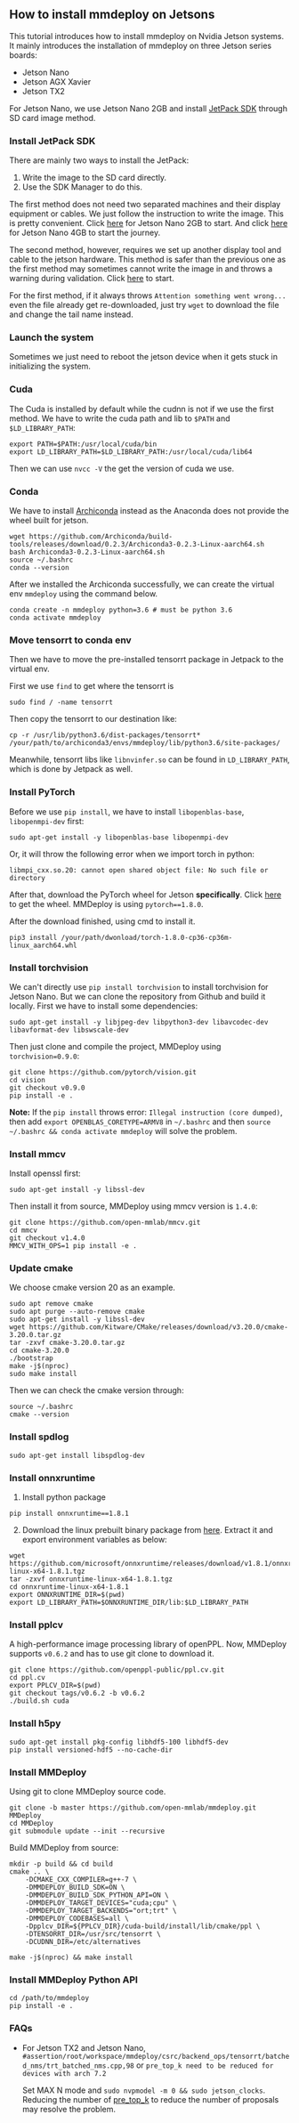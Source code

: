 ## How to install mmdeploy on Jetsons

This tutorial introduces how to install mmdeploy on Nvidia Jetson systems. It mainly introduces the installation of mmdeploy on three Jetson series boards:
- Jetson Nano
- Jetson AGX Xavier
- Jetson TX2

For Jetson Nano, we use Jetson Nano 2GB and install [JetPack SDK](https://developer.nvidia.com/embedded/jetpack) through SD card image method.

### Install JetPack SDK

There are mainly two ways to install the JetPack:
1. Write the image to the SD card directly.
2. Use the SDK Manager to do this.

The first method does not need two separated machines and their display equipment or cables. We just follow the instruction to write the image. This is pretty convenient. Click [here](https://developer.nvidia.com/embedded/learn/get-started-jetson-nano-2gb-devkit#intro) for Jetson Nano 2GB to start. And click [here](https://developer.nvidia.com/embedded/learn/get-started-jetson-nano-devkit) for Jetson Nano 4GB to start the journey.

The second method, however, requires we set up another display tool and cable to the jetson hardware. This method is safer than the previous one as the first method may sometimes cannot write the image in and throws a warning during validation. Click [here](https://docs.nvidia.com/sdk-manager/install-with-sdkm-jetson/index.html) to start.

For the first method, if it always throws `Attention something went wrong...` even the file already get re-downloaded, just try `wget` to download the file and change the tail name instead.

### Launch the system

Sometimes we just need to reboot the jetson device when it gets stuck in initializing the system.

### Cuda

The Cuda is installed by default while the cudnn is not if we use the first method. We have to write the cuda path and lib to `$PATH` and `$LD_LIBRARY_PATH`:
```shell
export PATH=$PATH:/usr/local/cuda/bin
export LD_LIBRARY_PATH=$LD_LIBRARY_PATH:/usr/local/cuda/lib64
```
Then we can use `nvcc -V` the get the version of cuda we use.

### Conda

We have to install [Archiconda](https://github.com/Archiconda/build-tools/releases) instead as the Anaconda does not provide the wheel built for jetson.
```shell
wget https://github.com/Archiconda/build-tools/releases/download/0.2.3/Archiconda3-0.2.3-Linux-aarch64.sh
bash Archiconda3-0.2.3-Linux-aarch64.sh
source ~/.bashrc
conda --version
```

After we installed the Archiconda successfully, we can create the virtual env `mmdeploy` using the command below.
```shell
conda create -n mmdeploy python=3.6 # must be python 3.6
conda activate mmdeploy
```

### Move tensorrt to conda env
Then we have to move the pre-installed tensorrt package in Jetpack to the virtual env.

First we use `find` to get where the tensorrt is
```shell
sudo find / -name tensorrt
```
Then copy the tensorrt to our destination like:
```shell
cp -r /usr/lib/python3.6/dist-packages/tensorrt* /your/path/to/archiconda3/envs/mmdeploy/lib/python3.6/site-packages/
```
Meanwhile, tensorrt libs like `libnvinfer.so` can be found in `LD_LIBRARY_PATH`, which is done by Jetpack as well.

### Install PyTorch

Before we use `pip install`, we have to install `libopenblas-base`, `libopenmpi-dev` first:
```shell
sudo apt-get install -y libopenblas-base libopenmpi-dev
```
Or, it will throw the following error when we import torch in python:
```
libmpi_cxx.so.20: cannot open shared object file: No such file or directory
```
After that, download the PyTorch wheel for Jetson **specifically**. Click [here](https://forums.developer.nvidia.com/t/pytorch-for-jetson-version-1-10-now-available/72048) to get the wheel. MMDeploy is using `pytorch==1.8.0`.

After the download finished, using cmd to install it.
```shell
pip3 install /your/path/dwonload/torch-1.8.0-cp36-cp36m-linux_aarch64.whl
```

### Install torchvision
We can't directly use `pip install torchvision` to install torchvision for Jetson Nano. But we can clone the repository from Github and build it locally. First we have to install some dependencies:
```shell
sudo apt-get install -y libjpeg-dev libpython3-dev libavcodec-dev libavformat-dev libswscale-dev
```
Then just clone and compile the project, MMDeploy using `torchvision=0.9.0`:
```shell
git clone https://github.com/pytorch/vision.git
cd vision
git checkout v0.9.0
pip install -e .
```

**Note:** If the `pip install` throws error: `Illegal instruction (core dumped)`, then add `export OPENBLAS_CORETYPE=ARMV8` in `~/.bashrc` and then `source ~/.bashrc && conda activate mmdeploy` will solve the problem.

### Install mmcv

Install openssl first:
```shell
sudo apt-get install -y libssl-dev
```
Then install it from source, MMDeploy using mmcv version is `1.4.0`:
```shell
git clone https://github.com/open-mmlab/mmcv.git
cd mmcv
git checkout v1.4.0
MMCV_WITH_OPS=1 pip install -e .
```

### Update cmake

We choose cmake version 20 as an example.
```shell
sudo apt remove cmake
sudo apt purge --auto-remove cmake
sudo apt-get install -y libssl-dev
wget https://github.com/Kitware/CMake/releases/download/v3.20.0/cmake-3.20.0.tar.gz
tar -zxvf cmake-3.20.0.tar.gz
cd cmake-3.20.0
./bootstrap
make -j$(nproc)
sudo make install
```
Then we can check the cmake version through:
```shell
source ~/.bashrc
cmake --version
```

### Install spdlog
```shell
sudo apt-get install libspdlog-dev
```

### Install onnxruntime

1. Install python package
```shell
pip install onnxruntime==1.8.1
```
2. Download the linux prebuilt binary package from [here](https://github.com/microsoft/onnxruntime/releases/tag/v1.8.1). Extract it and export environment variables as below:
```shell
wget https://github.com/microsoft/onnxruntime/releases/download/v1.8.1/onnxruntime-linux-x64-1.8.1.tgz
tar -zxvf onnxruntime-linux-x64-1.8.1.tgz
cd onnxruntime-linux-x64-1.8.1
export ONNXRUNTIME_DIR=$(pwd)
export LD_LIBRARY_PATH=$ONNXRUNTIME_DIR/lib:$LD_LIBRARY_PATH
```

### Install pplcv
A high-performance image processing library of openPPL. Now, MMDeploy supports `v0.6.2` and has to use git clone to download it.
```shell
git clone https://github.com/openppl-public/ppl.cv.git
cd ppl.cv
export PPLCV_DIR=$(pwd)
git checkout tags/v0.6.2 -b v0.6.2
./build.sh cuda
```

### Install h5py
```shell
sudo apt-get install pkg-config libhdf5-100 libhdf5-dev
pip install versioned-hdf5 --no-cache-dir
```

### Install MMDeploy
Using git to clone MMDeploy source code.
```shell
git clone -b master https://github.com/open-mmlab/mmdeploy.git MMDeploy
cd MMDeploy
git submodule update --init --recursive
````

Build MMDeploy from source:
```shell
mkdir -p build && cd build
cmake .. \
    -DCMAKE_CXX_COMPILER=g++-7 \
    -DMMDEPLOY_BUILD_SDK=ON \
    -DMMDEPLOY_BUILD_SDK_PYTHON_API=ON \
    -DMMDEPLOY_TARGET_DEVICES="cuda;cpu" \
    -DMMDEPLOY_TARGET_BACKENDS="ort;trt" \
    -DMMDEPLOY_CODEBASES=all \
    -Dpplcv_DIR=${PPLCV_DIR}/cuda-build/install/lib/cmake/ppl \
    -DTENSORRT_DIR=/usr/src/tensorrt \
    -DCUDNN_DIR=/etc/alternatives

make -j$(nproc) && make install
```

### Install MMDeploy Python API

```shell
cd /path/to/mmdeploy
pip install -e .
```

### FAQs

- For Jetson TX2 and Jetson Nano, `#assertion/root/workspace/mmdeploy/csrc/backend_ops/tensorrt/batched_nms/trt_batched_nms.cpp,98` or `pre_top_k need to be reduced for devices with arch 7.2`

    Set MAX N mode and `sudo nvpmodel -m 0 && sudo jetson_clocks`.
    Reducing the number of [pre_top_k](https://github.com/open-mmlab/mmdeploy/blob/34879e638cc2db511e798a376b9a4b9932660fe1/configs/mmdet/_base_/base_static.py#L13) to reduce the number of proposals may resolve the problem.
